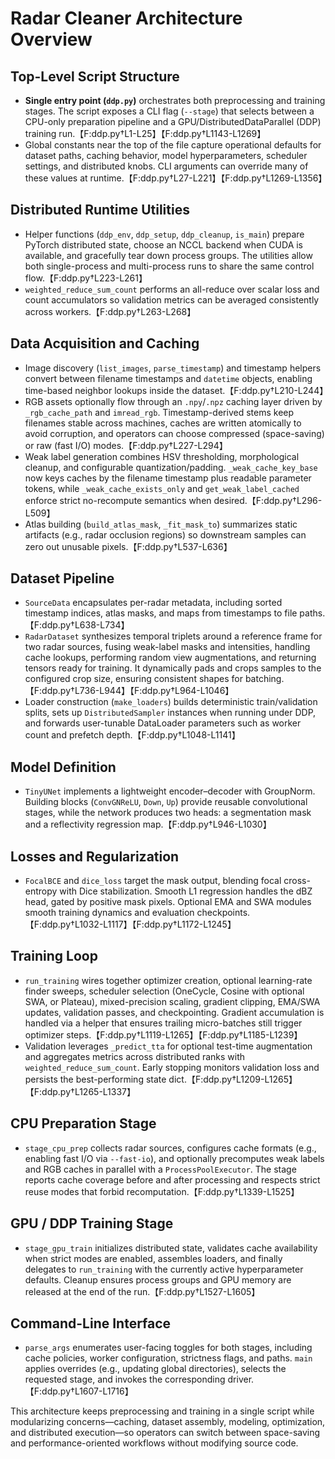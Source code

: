 # Radar Cleaner Architecture Overview

## Top-Level Script Structure
- **Single entry point (`ddp.py`)** orchestrates both preprocessing and training stages. The script exposes a CLI flag (`--stage`) that selects between a CPU-only preparation pipeline and a GPU/DistributedDataParallel (DDP) training run.【F:ddp.py†L1-L25】【F:ddp.py†L1143-L1269】
- Global constants near the top of the file capture operational defaults for dataset paths, caching behavior, model hyperparameters, scheduler settings, and distributed knobs. CLI arguments can override many of these values at runtime.【F:ddp.py†L27-L221】【F:ddp.py†L1269-L1356】

## Distributed Runtime Utilities
- Helper functions (`ddp_env`, `ddp_setup`, `ddp_cleanup`, `is_main`) prepare PyTorch distributed state, choose an NCCL backend when CUDA is available, and gracefully tear down process groups. The utilities allow both single-process and multi-process runs to share the same control flow.【F:ddp.py†L223-L261】
- `weighted_reduce_sum_count` performs an all-reduce over scalar loss and count accumulators so validation metrics can be averaged consistently across workers.【F:ddp.py†L263-L268】

## Data Acquisition and Caching
- Image discovery (`list_images`, `parse_timestamp`) and timestamp helpers convert between filename timestamps and `datetime` objects, enabling time-based neighbor lookups inside the dataset.【F:ddp.py†L210-L244】
- RGB assets optionally flow through an `.npy`/`.npz` caching layer driven by `_rgb_cache_path` and `imread_rgb`. Timestamp-derived stems keep filenames stable across machines, caches are written atomically to avoid corruption, and operators can choose compressed (space-saving) or raw (fast I/O) modes.【F:ddp.py†L227-L294】
- Weak label generation combines HSV thresholding, morphological cleanup, and configurable quantization/padding. `_weak_cache_key_base` now keys caches by the filename timestamp plus readable parameter tokens, while `_weak_cache_exists_only` and `get_weak_label_cached` enforce strict no-recompute semantics when desired.【F:ddp.py†L296-L509】
- Atlas building (`build_atlas_mask`, `_fit_mask_to`) summarizes static artifacts (e.g., radar occlusion regions) so downstream samples can zero out unusable pixels.【F:ddp.py†L537-L636】

## Dataset Pipeline
- `SourceData` encapsulates per-radar metadata, including sorted timestamp indices, atlas masks, and maps from timestamps to file paths.【F:ddp.py†L638-L734】
- `RadarDataset` synthesizes temporal triplets around a reference frame for two radar sources, fusing weak-label masks and intensities, handling cache lookups, performing random view augmentations, and returning tensors ready for training. It dynamically pads and crops samples to the configured crop size, ensuring consistent shapes for batching.【F:ddp.py†L736-L944】【F:ddp.py†L964-L1046】
- Loader construction (`make_loaders`) builds deterministic train/validation splits, sets up `DistributedSampler` instances when running under DDP, and forwards user-tunable DataLoader parameters such as worker count and prefetch depth.【F:ddp.py†L1048-L1141】

## Model Definition
- `TinyUNet` implements a lightweight encoder–decoder with GroupNorm. Building blocks (`ConvGNReLU`, `Down`, `Up`) provide reusable convolutional stages, while the network produces two heads: a segmentation mask and a reflectivity regression map.【F:ddp.py†L946-L1030】

## Losses and Regularization
- `FocalBCE` and `dice_loss` target the mask output, blending focal cross-entropy with Dice stabilization. Smooth L1 regression handles the dBZ head, gated by positive mask pixels. Optional EMA and SWA modules smooth training dynamics and evaluation checkpoints.【F:ddp.py†L1032-L1117】【F:ddp.py†L1172-L1245】

## Training Loop
- `run_training` wires together optimizer creation, optional learning-rate finder sweeps, scheduler selection (OneCycle, Cosine with optional SWA, or Plateau), mixed-precision scaling, gradient clipping, EMA/SWA updates, validation passes, and checkpointing. Gradient accumulation is handled via a helper that ensures trailing micro-batches still trigger optimizer steps.【F:ddp.py†L1119-L1265】【F:ddp.py†L1185-L1239】
- Validation leverages `_predict_tta` for optional test-time augmentation and aggregates metrics across distributed ranks with `weighted_reduce_sum_count`. Early stopping monitors validation loss and persists the best-performing state dict.【F:ddp.py†L1209-L1265】【F:ddp.py†L1265-L1337】

## CPU Preparation Stage
- `stage_cpu_prep` collects radar sources, configures cache formats (e.g., enabling fast I/O via `--fast-io`), and optionally precomputes weak labels and RGB caches in parallel with a `ProcessPoolExecutor`. The stage reports cache coverage before and after processing and respects strict reuse modes that forbid recomputation.【F:ddp.py†L1339-L1525】

## GPU / DDP Training Stage
- `stage_gpu_train` initializes distributed state, validates cache availability when strict modes are enabled, assembles loaders, and finally delegates to `run_training` with the currently active hyperparameter defaults. Cleanup ensures process groups and GPU memory are released at the end of the run.【F:ddp.py†L1527-L1605】

## Command-Line Interface
- `parse_args` enumerates user-facing toggles for both stages, including cache policies, worker configuration, strictness flags, and paths. `main` applies overrides (e.g., updating global directories), selects the requested stage, and invokes the corresponding driver.【F:ddp.py†L1607-L1716】

This architecture keeps preprocessing and training in a single script while modularizing concerns—caching, dataset assembly, modeling, optimization, and distributed execution—so operators can switch between space-saving and performance-oriented workflows without modifying source code.
